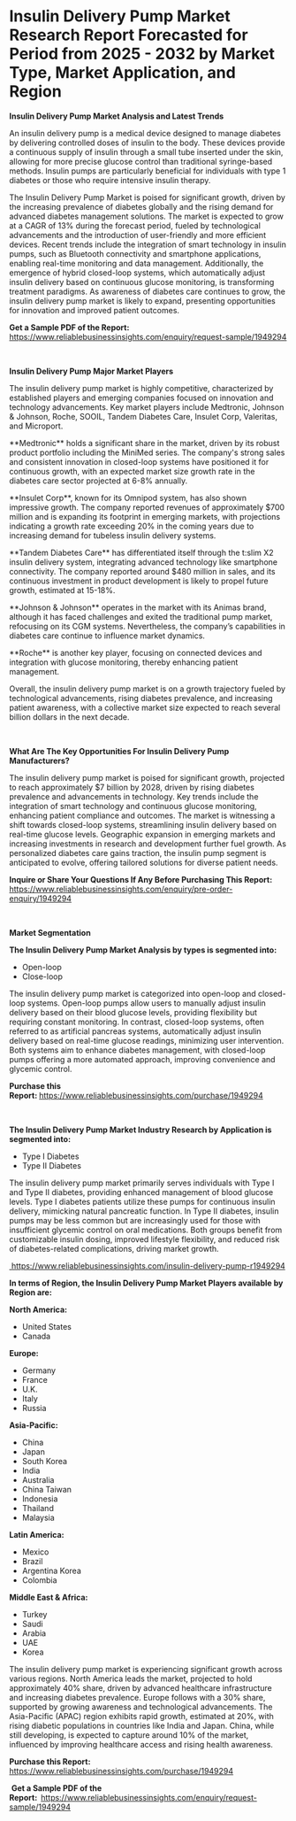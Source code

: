 <p><h1>Insulin Delivery Pump Market Research Report Forecasted for Period from 2025 -  2032 by Market Type, Market Application, and Region</h1></p><p><strong>Insulin Delivery Pump Market Analysis and Latest Trends</strong></p>
<p><p>An insulin delivery pump is a medical device designed to manage diabetes by delivering controlled doses of insulin to the body. These devices provide a continuous supply of insulin through a small tube inserted under the skin, allowing for more precise glucose control than traditional syringe-based methods. Insulin pumps are particularly beneficial for individuals with type 1 diabetes or those who require intensive insulin therapy.</p><p>The Insulin Delivery Pump Market is poised for significant growth, driven by the increasing prevalence of diabetes globally and the rising demand for advanced diabetes management solutions. The market is expected to grow at a CAGR of 13% during the forecast period, fueled by technological advancements and the introduction of user-friendly and more efficient devices. Recent trends include the integration of smart technology in insulin pumps, such as Bluetooth connectivity and smartphone applications, enabling real-time monitoring and data management. Additionally, the emergence of hybrid closed-loop systems, which automatically adjust insulin delivery based on continuous glucose monitoring, is transforming treatment paradigms. As awareness of diabetes care continues to grow, the insulin delivery pump market is likely to expand, presenting opportunities for innovation and improved patient outcomes.</p></p>
<p><strong>Get a Sample PDF of the Report:&nbsp;</strong> <a href="https://www.reliablebusinessinsights.com/enquiry/request-sample/1949294?utm_campaign=2458&utm_medium=2&utm_source=Github&utm_content=ia&utm_term=13042025&utm_id=insulin-delivery-pump">https://www.reliablebusinessinsights.com/enquiry/request-sample/1949294</a></p>
<p>&nbsp;</p>
<p><strong>Insulin Delivery Pump Major Market Players</strong></p>
<p><p>The insulin delivery pump market is highly competitive, characterized by established players and emerging companies focused on innovation and technology advancements. Key market players include Medtronic, Johnson & Johnson, Roche, SOOIL, Tandem Diabetes Care, Insulet Corp, Valeritas, and Microport.</p><p>**Medtronic** holds a significant share in the market, driven by its robust product portfolio including the MiniMed series. The company's strong sales and consistent innovation in closed-loop systems have positioned it for continuous growth, with an expected market size growth rate in the diabetes care sector projected at 6-8% annually.</p><p>**Insulet Corp**, known for its Omnipod system, has also shown impressive growth. The company reported revenues of approximately $700 million and is expanding its footprint in emerging markets, with projections indicating a growth rate exceeding 20% in the coming years due to increasing demand for tubeless insulin delivery systems.</p><p>**Tandem Diabetes Care** has differentiated itself through the t:slim X2 insulin delivery system, integrating advanced technology like smartphone connectivity. The company reported around $480 million in sales, and its continuous investment in product development is likely to propel future growth, estimated at 15-18%.</p><p>**Johnson & Johnson** operates in the market with its Animas brand, although it has faced challenges and exited the traditional pump market, refocusing on its CGM systems. Nevertheless, the company’s capabilities in diabetes care continue to influence market dynamics.</p><p>**Roche** is another key player, focusing on connected devices and integration with glucose monitoring, thereby enhancing patient management.</p><p>Overall, the insulin delivery pump market is on a growth trajectory fueled by technological advancements, rising diabetes prevalence, and increasing patient awareness, with a collective market size expected to reach several billion dollars in the next decade.</p></p>
<p>&nbsp;</p>
<p><strong>What Are The Key Opportunities For Insulin Delivery Pump Manufacturers?</strong></p>
<p><p>The insulin delivery pump market is poised for significant growth, projected to reach approximately $7 billion by 2028, driven by rising diabetes prevalence and advancements in technology. Key trends include the integration of smart technology and continuous glucose monitoring, enhancing patient compliance and outcomes. The market is witnessing a shift towards closed-loop systems, streamlining insulin delivery based on real-time glucose levels. Geographic expansion in emerging markets and increasing investments in research and development further fuel growth. As personalized diabetes care gains traction, the insulin pump segment is anticipated to evolve, offering tailored solutions for diverse patient needs.</p></p>
<p><strong>Inquire or Share Your Questions If Any Before Purchasing This Report:</strong> <a href="https://www.reliablebusinessinsights.com/enquiry/pre-order-enquiry/1949294?utm_campaign=2458&utm_medium=2&utm_source=Github&utm_content=ia&utm_term=13042025&utm_id=insulin-delivery-pump">https://www.reliablebusinessinsights.com/enquiry/pre-order-enquiry/1949294</a></p>
<p>&nbsp;</p>
<p><strong>Market Segmentation</strong></p>
<p><strong>The Insulin Delivery Pump Market Analysis by types is segmented into:</strong></p>
<p><ul><li>Open-loop</li><li>Close-loop</li></ul></p>
<p><p>The insulin delivery pump market is categorized into open-loop and closed-loop systems. Open-loop pumps allow users to manually adjust insulin delivery based on their blood glucose levels, providing flexibility but requiring constant monitoring. In contrast, closed-loop systems, often referred to as artificial pancreas systems, automatically adjust insulin delivery based on real-time glucose readings, minimizing user intervention. Both systems aim to enhance diabetes management, with closed-loop pumps offering a more automated approach, improving convenience and glycemic control.</p></p>
<p><strong>Purchase this Report:&nbsp;</strong><a href="https://www.reliablebusinessinsights.com/purchase/1949294?utm_campaign=2458&utm_medium=2&utm_source=Github&utm_content=ia&utm_term=13042025&utm_id=insulin-delivery-pump">https://www.reliablebusinessinsights.com/purchase/1949294</a></p>
<p>&nbsp;</p>
<p><strong>The Insulin Delivery Pump Market Industry Research by Application is segmented into:</strong></p>
<p><ul><li>Type I Diabetes</li><li>Type II Diabetes</li></ul></p>
<p><p>The insulin delivery pump market primarily serves individuals with Type I and Type II diabetes, providing enhanced management of blood glucose levels. Type I diabetes patients utilize these pumps for continuous insulin delivery, mimicking natural pancreatic function. In Type II diabetes, insulin pumps may be less common but are increasingly used for those with insufficient glycemic control on oral medications. Both groups benefit from customizable insulin dosing, improved lifestyle flexibility, and reduced risk of diabetes-related complications, driving market growth.</p></p>
<p><a href="https://www.reliablebusinessinsights.com/insulin-delivery-pump-r1949294?utm_campaign=2458&utm_medium=2&utm_source=Github&utm_content=ia&utm_term=13042025&utm_id=insulin-delivery-pump">&nbsp;https://www.reliablebusinessinsights.com/insulin-delivery-pump-r1949294</a></p>
<p><strong>In terms of Region, the Insulin Delivery Pump Market Players available by Region are:</strong></p>
<p>
    <p> <strong> North America: </strong>
        <ul>
            <li>United States</li>
            <li>Canada</li>
        </ul>
        </p> 
    <p> <strong> Europe: </strong>
        <ul>
            <li>Germany</li>
            <li>France</li>
            <li>U.K.</li>
            <li>Italy</li>
            <li>Russia</li>
        </ul>
        </p> 
    <p> <strong> Asia-Pacific: </strong>
        <ul>
            <li>China</li>
            <li>Japan</li>
            <li>South Korea</li>
            <li>India</li>
            <li>Australia</li>
            <li>China Taiwan</li>
            <li>Indonesia</li>
            <li>Thailand</li>
            <li>Malaysia</li>
        </ul>
        </p> 
    <p> <strong> Latin America: </strong>
        <ul>
            <li>Mexico</li>
            <li>Brazil</li>
            <li>Argentina Korea</li>
            <li>Colombia</li>
        </ul>
        </p> 
    <p> <strong> Middle East & Africa: </strong>
        <ul>
            <li>Turkey</li>
            <li>Saudi</li>
            <li>Arabia</li>
            <li>UAE</li>
            <li>Korea</li>
        </ul>
    </p>
    </p>
<p><p>The insulin delivery pump market is experiencing significant growth across various regions. North America leads the market, projected to hold approximately 40% share, driven by advanced healthcare infrastructure and increasing diabetes prevalence. Europe follows with a 30% share, supported by growing awareness and technological advancements. The Asia-Pacific (APAC) region exhibits rapid growth, estimated at 20%, with rising diabetic populations in countries like India and Japan. China, while still developing, is expected to capture around 10% of the market, influenced by improving healthcare access and rising health awareness.</p></p>
<p><strong>Purchase this Report: </strong><a href="https://www.reliablebusinessinsights.com/purchase/1949294?utm_campaign=2458&utm_medium=2&utm_source=Github&utm_content=ia&utm_term=13042025&utm_id=insulin-delivery-pump">https://www.reliablebusinessinsights.com/purchase/1949294</a></p>
<p>&nbsp;<strong>Get a Sample PDF of the Report:&nbsp;&nbsp;</strong><a href="https://www.reliablebusinessinsights.com/enquiry/request-sample/1949294?utm_campaign=2458&utm_medium=2&utm_source=Github&utm_content=ia&utm_term=13042025&utm_id=insulin-delivery-pump">https://www.reliablebusinessinsights.com/enquiry/request-sample/1949294</a></p>
<p><strong></strong></p>
<p><p></p><p></p><p></p></p>
